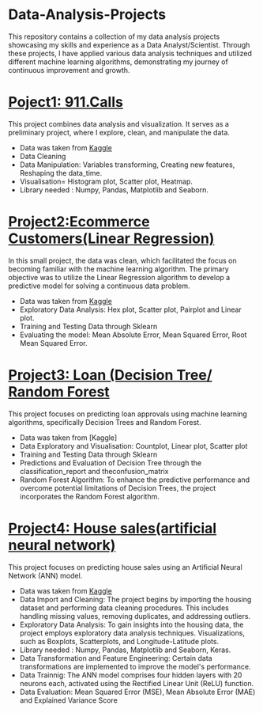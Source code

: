 # Data-Analysis-Projects
This repository contains a collection of my data analysis projects showcasing my skills and experience as a Data Analyst/Scientist.
Through these projects, I have applied various data analysis techniques and utilized different machine learning algorithms, demonstrating my journey of continuous improvement and growth.

# [Poject1: 911.Calls]()

This project combines data analysis and visualization. It serves as a preliminary project, where I explore, clean, and manipulate the data.
* Data was taken from [Kaggle](https://www.kaggle.com/datasets/mchirico/montcoalert?select=911.csv)
* Data Cleaning
* Data Manipulation: Variables transforming, Creating new features, Reshaping the data_time.
* Visualisation= Histogram plot, Scatter plot, Heatmap.
* Library needed : Numpy, Pandas, Matplotlib and Seaborn.

# [Project2:Ecommerce Customers(Linear Regression)]()

In this small project, the data was clean, which facilitated the focus on becoming familiar with the machine learning algorithm. The primary objective was to utilize the Linear Regression algorithm to develop a predictive model for solving a continuous data problem.
* Data was taken from [Kaggle](https://www.kaggle.com/datasets/srolka/ecommerce-customers)
* Exploratory Data Analysis: Hex plot, Scatter plot, Pairplot and Linear plot.
* Training and Testing Data through Sklearn
* Evaluating the model: Mean Absolute Error, Mean Squared Error, Root Mean Squared Error. 
# [Project3: Loan (Decision Tree/ Random Forest]()
This project focuses on predicting loan approvals using machine learning algorithms, specifically Decision Trees and Random Forest. 
* Data was taken from [Kaggle]
* Data Exploratory and Visualisation: Countplot, Linear plot, Scatter plot
* Training and Testing Data through Sklearn
* Predictions and Evaluation of Decision Tree through the classification_report and theconfusion_matrix
* Random Forest Algorithm: To enhance the predictive performance and overcome potential limitations of Decision Trees, the project incorporates the Random Forest algorithm.

# [Project4: House sales(artificial neural network)]()
This project focuses on predicting house sales using an Artificial Neural Network (ANN) model.
* Data was taken from [Kaggle](https://www.kaggle.com/datasets/shivachandel/kc-house-data)
* Data Import and Cleaning: The project begins by importing the housing dataset and performing data cleaning procedures. This includes handling missing values, removing duplicates, and addressing outliers.
* Exploratory Data Analysis: To gain insights into the housing data, the project employs exploratory data analysis techniques. Visualizations, such as Boxplots, Scatterplots, and Longitude-Latitude plots.
* Library needed : Numpy, Pandas, Matplotlib and Seaborn, Keras.
* Data Transformation and Feature Engineering: Certain data transformations are implemented to improve the model's performance.
* Data Trainnig: The ANN model comprises four hidden layers with 20 neurons each, activated using the Rectified Linear Unit (ReLU) function.
* Data Evaluation: Mean Squared Error (MSE), Mean Absolute Error (MAE) and Explained Variance Score

